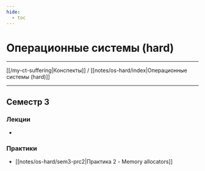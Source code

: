 ```yaml
---
hide: 
  - toc
---
```

# Операционные системы (hard)

---

[[/my-ct-suffering|Конспекты]] / [[notes/os-hard/index|Операционные системы (hard)]]

--- 

## Семестр 3
### Лекции
- 
### Практики
- [[notes/os-hard/sem3-prc2|Практика 2 - Memory allocators]]